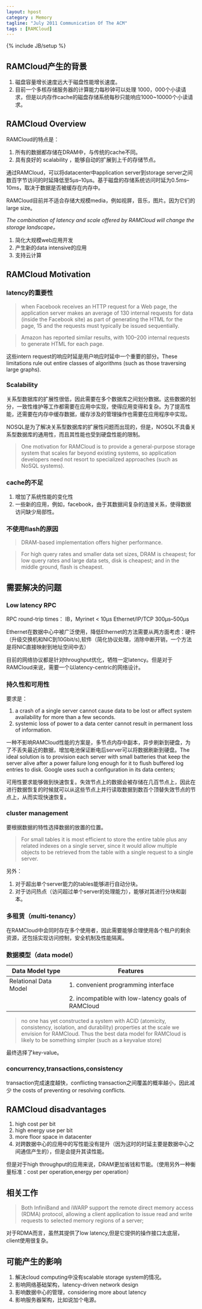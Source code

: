 ```yaml
---
layout: hpost
category : Memory
tagline: "July 2011 Communication Of The ACM"
tags : [RAMCloud]
---
```

{% include JB/setup %}

## RAMCloud产生的背景

1. 磁盘容量增长速度远大于磁盘性能增长速度。
2. 目前一个多核存储服务器的计算能力每秒钟可以处理 1000，000个小读请求，但是以内存作cache的磁盘存储系统每秒只能响应1000~10000个小读请求。

## RAMCloud Overview

RAMCloud的特点是：

1. 所有的数据都存储在DRAM中，与传统的cache不同。
2. 具有良好的 scalability ，能够自动的扩展到上千的存储节点。

通过RAMCloud，可以将datacenter中application server到storage server之间数百字节访问的时延降低至5μs–10μs。基于磁盘的存储系统访问时延为0.5ms–10ms，取决于数据是否被缓存在内存中。

RAMCloud目前并不适合存储大规模media，例如视屏，音乐，图片。因为它们的large size。

_The combination of latency and scale offered by RAMCloud will change the storage landscape。_

1. 简化大规模web应用开发
2. 产生新的data intensive的应用
3. 支持云计算

## RAMCloud Motivation

### latency的重要性

> when Facebook receives an HTTP request for a Web page, the application server makes an average of 130 internal requests for data (inside the Facebook site) as part of generating the HTML for the page, 15 and the requests must typically be issued sequentially.

> Amazon has reported similar results, with 100–200 internal requests to generate HTML for each page.

这些intern request的响应时延是用户响应时延中一个重要的部分。These limitations rule out entire classes of algorithms (such as those traversing large graphs).

### Scalability

关系型数据库的扩展性很低，因此需要在多个数据库之间划分数据。这些数据的划分，一致性维护等工作都需要在应用中实现，使得应用变得和复杂。为了提高性能，还需要在内存中缓存数据，缓存涉及的管理操作也需要在应用程序中实现。

NOSQL是为了解决关系型数据库的扩展性问题而出现的，但是，NOSQL不具备关系型数据库的通用性，而且其性能也受到硬盘性能的限制。

> One motivation for RAMCloud is to provide a general-purpose storage system that scales far beyond existing systems, so application developers need not resort to specialized approaches (such as NoSQL systems).

### cache的不足

1. 增加了系统性能的变化性
2. 一些新的应用，例如，facebook，由于其数据间复杂的连接关系，使得数据访问缺少局部性。

### 不使用flash的原因

> DRAM-based implementation offers higher performance.

> For  high  query rates and smaller data set sizes, DRAM is cheapest; for low query rates and large data sets, disk is cheapest; and in the middle ground, flash is cheapest.

## 需要解决的问题

### Low latency RPC

RPC round-trip times：
IB，Myrinet < 10μs
Ethernet/IP/TCP 300μs–500μs

Ethernet在数据中心中被广泛使用，降低Ethernet的方法需要从两方面考虑：硬件（升级交换机和NIC到10Gbit/s),软件（简化协议处理，消除中断开销，一个方法是将NIC直接映射到地址空间中去）

目前的网络协议都是针对throughput优化，牺牲一定latency。但是对于RAMCloud来说，需要一个以latency-centric的网络设计。

### 持久性和可用性

要求是：

1. a crash of a single server cannot cause data to be lost or affect system availability for more than a few seconds.
2. systemic loss of power to a data center cannot result in permanent loss of information.

一种不影响RAMCloud性能的方案是，多节点内存中副本，异步刷新到硬盘，为了不丢失最近的数据，增加电池保证断电后server可以将数据刷新到硬盘。The ideal solution is to provision each server with small batteries that keep the server alive after a power failure long enough for it to flush buffered log entries to disk. Google uses such a configuration in its data centers;

可用性要求能够做到快速恢复。失效节点上的数据会被存储在几百节点上，因此在进行数据恢复的时候就可以从这些节点上并行读取数据到数百个顶替失效节点的节点上，从而实现快速恢复。

### cluster management

要根据数据的特性选择数据的放置的位置。

> For small tables it is most efficient to store the entire table plus any related indexes on a single server, since it would allow multiple objects to be retrieved from the table with a single request to a single server.

另外：

1. 对于超出单个server能力的tables能够进行自动分块。
2. 对于访问热点（访问超过单个server的处理能力），能够对其进行分块和副本。

### 多租赁（multi-tenancy）

在RAMCloud中会同时存在多个使用者，因此需要能够合理使用各个租户的剩余资源，还包括实现访问控制，安全机制及性能隔离。

### 数据模型（data model）

| Data Model type       | Features                                           |
|-----------------------|----------------------------------------------------|
| Relational Data Model | 1. convenient programming interface                |
|                       | 2. incompatible with low-latency goals of RAMCloud |

> no one has yet constructed a system with ACID (atomicity, consistency, isolation, and durability) properties at the scale we envision for RAMCloud. Thus the best data model for RAMCloud is likely to be something simpler (such as a keyvalue store)

最终选择了key-value。

### concurrency,transactions,consistency

transaction完成速度越快，conflicting transaction之间覆盖的概率越小，因此减少 the costs of preventing or resolving conflicts.

## RAMCloud disadvantages

1. high cost per bit
2. high energy use per bit
3. more floor space in datacenter
4. 对跨数据中心的应用中的写性能没有提升（因为这时的时延主要是数据中心之间通信产生的），但是会提升其读性能。

但是对于high throughput的应用来说，DRAM更加省钱和节能。（使用另外一种衡量标准：cost per operation,energy per operation）

## 相关工作

> Both InfiniBand and iWARP support the remote direct memory access (RDMA) protocol, allowing a client application to issue read and write requests to selected memory regions of a server;

对于RDMA而言，虽然其提供了low latency,但是它提供的操作接口太底层，client使用很复杂。

## 可能产生的影响

1. 解决cloud computing中没有scalable storage system的情况。
2. 影响网络基础架构，latency-driven network design
3. 影响数据中心的管理，considering more about latency
4. 影响服务器架构，比如说加个电源。
